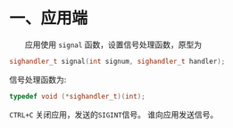 # 一、应用端
&emsp;&emsp;应用使用 `signal` 函数，设置信号处理函数，原型为
```cpp
sighandler_t signal(int signum, sighandler_t handler);
```
信号处理函数为:
```cpp
typedef void (*sighandler_t)(int);
```

`CTRL+C` 关闭应用，发送的`SIGINT`信号。
谁向应用发送信号。
<!--stackedit_data:
eyJoaXN0b3J5IjpbMjA1MDM5Mzg3NV19
-->